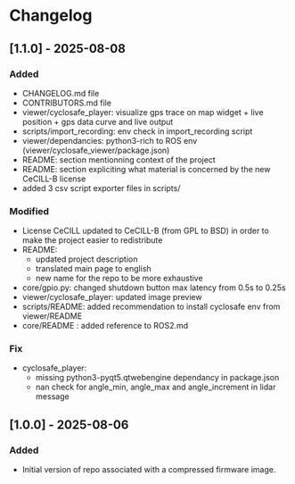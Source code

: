 # Changelog

## [1.1.0] - 2025-08-08
### Added
- CHANGELOG.md file
- CONTRIBUTORS.md file
- viewer/cyclosafe_player: visualize gps trace on map widget + live position + gps data curve and live output
- scripts/import_recording: env check in import_recording script
- viewer/dependancies: python3-rich to ROS env (viewer/cyclosafe_viewer/package.json)
- README: section mentionning context of the project
- README: section expliciting what material is concerned by the new CeCILL-B license
- added 3 csv script exporter files in scripts/

### Modified
- License CeCILL updated to CeCILL-B (from GPL to BSD) in order to make the project easier to redistribute
- README: 
  - updated project description 
  - translated main page to english
  - new name for the repo to be more exhaustive
- core/gpio.py: changed shutdown button max latency from 0.5s to 0.25s
- viewer/cyclosafe_player: updated image preview
- scripts/README: added recommendation to install cyclosafe env from viewer/README
- core/README : added reference to ROS2.md

### Fix
- cyclosafe_player:
  - missing python3-pyqt5.qtwebengine dependancy in package.json
  - nan check for angle_min, angle_max and angle_increment in lidar message

## [1.0.0] - 2025-08-06
### Added
- Initial version of repo associated with a compressed firmware image. 
